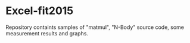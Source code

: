 # Excel-fit2015
Repository containts samples of "matmul", "N-Body" source code, some measurement results and graphs.
